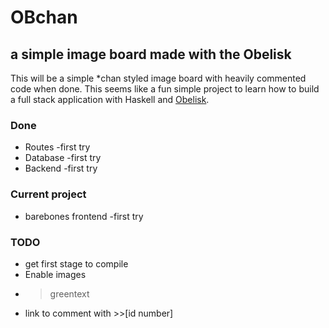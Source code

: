 # OBchan
## a simple image board made with the Obelisk
This will be a simple *chan styled image board with heavily commented code when done.  This seems like a fun simple project to learn how to build a full stack application with Haskell and  [Obelisk](https://github.com/obsidiansystems/obelisk).

### Done
 - Routes -first try
 - Database -first try
 - Backend -first try
 
### Current project
 - barebones frontend -first try
  
### TODO
 - get first stage to compile
 - Enable images
 - >greentext
 - link to comment with >>[id number]
 
